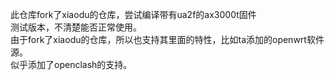 此仓库fork了xiaodu的仓库，尝试编译带有ua2f的ax3000t固件  
测试版本，不清楚能否正常使用。  
由于fork了xiaodu的仓库，所以也支持其里面的特性，比如ta添加的openwrt软件源。  
似乎添加了openclash的支持。  
